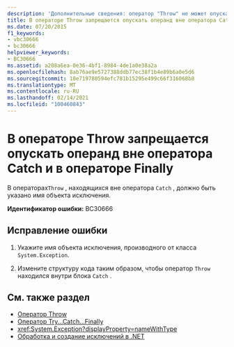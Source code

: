 ```yaml
---
description: 'Дополнительные сведения: оператор "Throw" не может опускать операнд вне оператора "Catch" или внутри оператора "finally"'
title: В операторе Throw запрещается опускать операнд вне оператора Catch и в операторе Finally
ms.date: 07/20/2015
f1_keywords:
- vbc30666
- bc30666
helpviewer_keywords:
- BC30666
ms.assetid: a208a6ea-0e36-4bf1-8984-4de1a0e38a2a
ms.openlocfilehash: 8ab76ae9e5727388ddb77ec38f1b4e89b6a0e5d6
ms.sourcegitcommit: 10e719780594efc781b15295e499c66f316068b8
ms.translationtype: MT
ms.contentlocale: ru-RU
ms.lasthandoff: 02/14/2021
ms.locfileid: "100460843"
---
```

# <a name="throw-statement-cannot-omit-operand-outside-a-catch-statement-or-inside-a-finally-statement"></a>В операторе Throw запрещается опускать операнд вне оператора Catch и в операторе Finally

В операторах`Throw` , находящихся вне оператора `Catch` , должно быть указано имя объекта исключения.  
  
 **Идентификатор ошибки:** BC30666  
  
## <a name="to-correct-this-error"></a>Исправление ошибки  
  
1. Укажите имя объекта исключения, производного от класса `System.Exception`.  
  
2. Измените структуру кода таким образом, чтобы оператор `Throw` находился внутри блока `Catch` .  
  
## <a name="see-also"></a>См. также раздел

- [Оператор Throw](../language-reference/statements/throw-statement.md)
- [Оператор Try...Catch...Finally](../language-reference/statements/try-catch-finally-statement.md)
- <xref:System.Exception?displayProperty=nameWithType>
- [Обработка и создание исключений в .NET](../../standard/exceptions/index.md)
